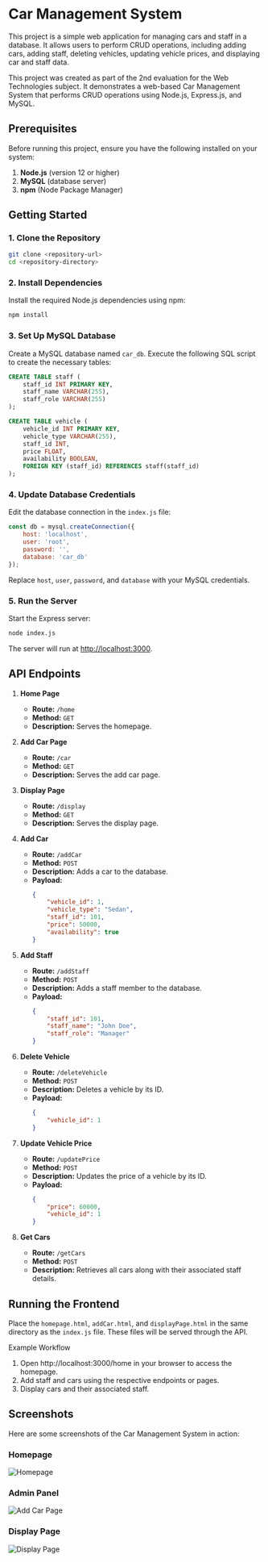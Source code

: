 # Car Management System

This project is a simple web application for managing cars and staff in a database. It allows users to perform CRUD operations, including adding cars, adding staff, deleting vehicles, updating vehicle prices, and displaying car and staff data.

This project was created as part of the 2nd evaluation for the Web Technologies subject. It demonstrates a web-based Car Management System that performs CRUD operations using Node.js, Express.js, and MySQL.

## Prerequisites

Before running this project, ensure you have the following installed on your system:

1. **Node.js** (version 12 or higher)
2. **MySQL** (database server)
3. **npm** (Node Package Manager)

## Getting Started

### 1. Clone the Repository
```bash
git clone <repository-url>
cd <repository-directory>
```

### 2. Install Dependencies
Install the required Node.js dependencies using npm:
```bash
npm install
```

### 3. Set Up MySQL Database
Create a MySQL database named `car_db`. Execute the following SQL script to create the necessary tables:
```sql
CREATE TABLE staff (
    staff_id INT PRIMARY KEY,
    staff_name VARCHAR(255),
    staff_role VARCHAR(255)
);

CREATE TABLE vehicle (
    vehicle_id INT PRIMARY KEY,
    vehicle_type VARCHAR(255),
    staff_id INT,
    price FLOAT,
    availability BOOLEAN,
    FOREIGN KEY (staff_id) REFERENCES staff(staff_id)
);
```

### 4. Update Database Credentials
Edit the database connection in the `index.js` file:

```javascript
const db = mysql.createConnection({
    host: 'localhost',
    user: 'root',
    password: '',
    database: 'car_db'
});
```
Replace `host`, `user`, `password`, and `database` with your MySQL credentials.

### 5. Run the Server
Start the Express server:

```bash
node index.js
```
The server will run at [http://localhost:3000](http://localhost:3000).

## API Endpoints

1. **Home Page**
   - **Route:** `/home`
   - **Method:** `GET`
   - **Description:** Serves the homepage.

2. **Add Car Page**
   - **Route:** `/car`
   - **Method:** `GET`
   - **Description:** Serves the add car page.

3. **Display Page**
   - **Route:** `/display`
   - **Method:** `GET`
   - **Description:** Serves the display page.

4. **Add Car**
   - **Route:** `/addCar`
   - **Method:** `POST`
   - **Description:** Adds a car to the database.
   - **Payload:**
     ```json
     {
         "vehicle_id": 1,
         "vehicle_type": "Sedan",
         "staff_id": 101,
         "price": 50000,
         "availability": true
     }
     ```

5. **Add Staff**
   - **Route:** `/addStaff`
   - **Method:** `POST`
   - **Description:** Adds a staff member to the database.
   - **Payload:**
     ```json
     {
         "staff_id": 101,
         "staff_name": "John Doe",
         "staff_role": "Manager"
     }
     ```

6. **Delete Vehicle**
   - **Route:** `/deleteVehicle`
   - **Method:** `POST`
   - **Description:** Deletes a vehicle by its ID.
   - **Payload:**
     ```json
     {
         "vehicle_id": 1
     }
     ```

7. **Update Vehicle Price**
   - **Route:** `/updatePrice`
   - **Method:** `POST`
   - **Description:** Updates the price of a vehicle by its ID.
   - **Payload:**
     ```json
     {
         "price": 60000,
         "vehicle_id": 1
     }
     ```

8. **Get Cars**
   - **Route:** `/getCars`
   - **Method:** `POST`
   - **Description:** Retrieves all cars along with their associated staff details.

## Running the Frontend

Place the `homepage.html`, `addCar.html`, and `displayPage.html` in the same directory as the `index.js` file. These files will be served through the API.

Example Workflow
1. Open http://localhost:3000/home in your browser to access the homepage.
2. Add staff and cars using the respective endpoints or pages.
3. Display cars and their associated staff.

## Screenshots

Here are some screenshots of the Car Management System in action:

### Homepage
![Homepage](images/image3.png)

### Admin Panel
![Add Car Page](images/image1.png)

### Display Page
![Display Page](images/image3.png)
